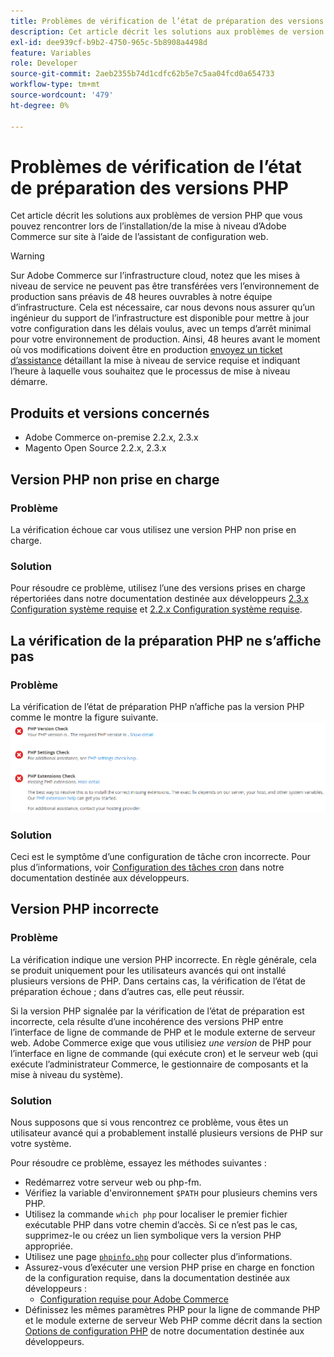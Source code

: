 ```yaml
---
title: Problèmes de vérification de l’état de préparation des versions PHP
description: Cet article décrit les solutions aux problèmes de version PHP que vous pouvez rencontrer lors de l’installation/de la mise à niveau d’Adobe Commerce sur site à l’aide de l’assistant de configuration web.
exl-id: dee939cf-b9b2-4750-965c-5b8908a4498d
feature: Variables
role: Developer
source-git-commit: 2aeb2355b74d1cdfc62b5e7c5aa04fcd0a654733
workflow-type: tm+mt
source-wordcount: '479'
ht-degree: 0%

---
```


# Problèmes de vérification de l’état de préparation des versions PHP

Cet article décrit les solutions aux problèmes de version PHP que vous pouvez rencontrer lors de l’installation/de la mise à niveau d’Adobe Commerce sur site à l’aide de l’assistant de configuration web.

>[!WARNING]
>
>Sur Adobe Commerce sur l’infrastructure cloud, notez que les mises à niveau de service ne peuvent pas être transférées vers l’environnement de production sans préavis de 48 heures ouvrables à notre équipe d’infrastructure. Cela est nécessaire, car nous devons nous assurer qu’un ingénieur du support de l’infrastructure est disponible pour mettre à jour votre configuration dans les délais voulus, avec un temps d’arrêt minimal pour votre environnement de production. Ainsi, 48 heures avant le moment où vos modifications doivent être en production [envoyez un ticket d’assistance](/help/help-center-guide/help-center/magento-help-center-user-guide.md#submit-ticket) détaillant la mise à niveau de service requise et indiquant l’heure à laquelle vous souhaitez que le processus de mise à niveau démarre.

## Produits et versions concernés

* Adobe Commerce on-premise 2.2.x, 2.3.x
* Magento Open Source 2.2.x, 2.3.x

## Version PHP non prise en charge

### Problème

La vérification échoue car vous utilisez une version PHP non prise en charge.

### Solution

Pour résoudre ce problème, utilisez l’une des versions prises en charge répertoriées dans notre documentation destinée aux développeurs [2.3.x Configuration système requise](https://experienceleague.adobe.com/fr/docs/commerce-operations/installation-guide/system-requirements) et [2.2.x Configuration système requise](https://experienceleague.adobe.com/fr/docs/commerce-operations/installation-guide/system-requirements).

## La vérification de la préparation PHP ne s’affiche pas

### Problème

La vérification de l’état de préparation PHP n’affiche pas la version PHP comme le montre la figure suivante.
![upgr-tshot-no-cron.png](assets/upgr-tshoot-no-cron.png)

### Solution

Ceci est le symptôme d’une configuration de tâche cron incorrecte. Pour plus d’informations, voir [Configuration des tâches cron](https://experienceleague.adobe.com/fr/docs/commerce-operations/installation-guide/next-steps/configuration) dans notre documentation destinée aux développeurs.

## Version PHP incorrecte

### Problème

La vérification indique une version PHP incorrecte. En règle générale, cela se produit uniquement pour les utilisateurs avancés qui ont installé plusieurs versions de PHP. Dans certains cas, la vérification de l’état de préparation échoue ; dans d’autres cas, elle peut réussir.

Si la version PHP signalée par la vérification de l’état de préparation est incorrecte, cela résulte d’une incohérence des versions PHP entre l’interface de ligne de commande de PHP et le module externe de serveur web. Adobe Commerce exige que vous utilisiez *une version* de PHP pour l’interface en ligne de commande (qui exécute cron) et le serveur web (qui exécute l’administrateur Commerce, le gestionnaire de composants et la mise à niveau du système).

### Solution

Nous supposons que si vous rencontrez ce problème, vous êtes un utilisateur avancé qui a probablement installé plusieurs versions de PHP sur votre système.

Pour résoudre ce problème, essayez les méthodes suivantes :

* Redémarrez votre serveur web ou php-fm.
* Vérifiez la variable d&#39;environnement `$PATH` pour plusieurs chemins vers PHP.
* Utilisez la commande `which php` pour localiser le premier fichier exécutable PHP dans votre chemin d’accès. Si ce n’est pas le cas, supprimez-le ou créez un lien symbolique vers la version PHP appropriée.
* Utilisez une page [`phpinfo.php`](https://experienceleague.adobe.com/fr/docs/commerce-operations/installation-guide/prerequisites/optional-software) pour collecter plus d’informations.
* Assurez-vous d’exécuter une version PHP prise en charge en fonction de la configuration requise, dans la documentation destinée aux développeurs :
   * [Configuration requise pour Adobe Commerce](https://experienceleague.adobe.com/fr/docs/commerce-operations/installation-guide/system-requirements)
* Définissez les mêmes paramètres PHP pour la ligne de commande PHP et le module externe de serveur Web PHP comme décrit dans la section [Options de configuration PHP](https://experienceleague.adobe.com/fr/docs/commerce-operations/installation-guide/system-requirements#php-settings) de notre documentation destinée aux développeurs.
